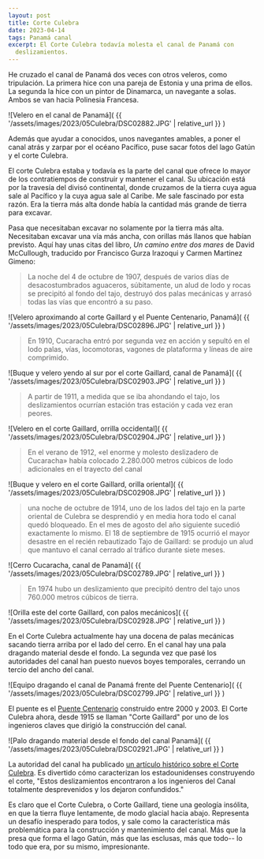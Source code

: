 ```yaml
---
layout: post
title: Corte Culebra
date: 2023-04-14
tags: Panamá canal
excerpt: El Corte Culebra todavía molesta el canal de Panamá con
  deslizamientos.
---
```


He cruzado el canal de Panamá dos veces con otros veleros, como tripulación.
La primera hice con una pareja de Estonia y una prima de ellos.
La segunda la hice con un pintor de Dinamarca, un navegante a solas.
Ambos se van hacia Polinesia Francesa.

![Velero en el canal de Panamá](
  {{ '/assets/images/2023/05Culebra/DSC02882.JPG' | relative_url }}
)

Además que ayudar a conocidos, unos navegantes amables, a poner el canal atrás
y zarpar por el océano Pacífico, puse sacar fotos del lago Gatún y el
corte Culebra.

El corte Culebra estaba y todavía es la parte del canal que ofrece lo mayor
de los contratiempos de construir y mantener el canal.  Su ubicación está por
la travesía del divisó continental, donde cruzamos de la tierra cuya agua sale
al Pacífico y la cuya agua sale al Caribe. Me sale fascinado por esta razón.
Era la tierra más alta donde había la cantidad más grande de tierra
para excavar.

Pasa que necesitaban excavar no solamente por la tierra más alta. 
Necesitaban excavar una vía más ancha, con orillas más llanos que habían
previsto. Aquí hay unas citas del libro, _Un camino entre dos mares_ de David
McCullough, traducido por Francisco Gurza Irazoqui y Carmen Martinez Gimeno:

> La noche del 4 de octubre de 1907, después de varios días de
  desacostumbrados aguaceros, súbitamente, un alud de lodo y rocas se
  precipitó al fondo del tajo, destruyó dos palas mecánicas y arrasó todas
  las vías que encontró a su paso.

![Velero aproximando al corte Gaillard y el Puente Centenario, Panamá](
  {{ '/assets/images/2023/05Culebra/DSC02896.JPG' | relative_url }}
)

> En 1910, Cucaracha entró por segunda vez en acción y sepultó en el lodo
  palas, vías, locomotoras, vagones de plataforma y líneas de aire
  comprimido.

![Buque y velero yendo al sur por el corte Gaillard, canal de Panamá](
  {{ '/assets/images/2023/05Culebra/DSC02903.JPG' | relative_url }}
)

> A partir de 1911, a medida que se iba ahondando el tajo, los deslizamientos
  ocurrían estación tras estación y cada vez eran peores.

![Velero en el corte Gaillard, orrilla occidental](
  {{ '/assets/images/2023/05Culebra/DSC02904.JPG' | relative_url }}
)

> En el verano de 1912, «el enorme y molesto deslizadero de Cucaracha» había
  colocado 2.280.000 metros cúbicos de lodo adicionales en el trayecto del
  canal

![Buque y velero en el corte Gaillard, orilla oriental](
  {{ '/assets/images/2023/05Culebra/DSC02908.JPG' | relative_url }}
)

> una noche de octubre de 1914, uno de los lados del tajo en la parte
  oriental de Culebra se desprendió y en media hora todo el canal quedó
  bloqueado. En el mes de agosto del año siguiente sucedió exactamente lo
  mismo. El 18 de septiembre de 1915 ocurrió el mayor desastre en el recién
  rebautizado Tajo de Gaillard: se produjo un alud que mantuvo el canal
  cerrado al tráfico durante siete meses.

![Cerro Cucaracha, canal de Panamá](
  {{ '/assets/images/2023/05Culebra/DSC02789.JPG' | relative_url }}
)

> En 1974 hubo un deslizamiento que precipitó dentro del tajo unos 760.000
  metros cúbicos de tierra.

![Orilla este del corte Gaillard, con palos mecánicos](
  {{ '/assets/images/2023/05Culebra/DSC02928.JPG' | relative_url }}
)

En el Corte Culebra actualmente hay una docena de palas mecánicas sacando
tierra arriba por el lado del cerro. En el canal hay una pala dragando
material desde el fondo. La segunda vez que pasé los autoridades del canal
han puesto nuevos boyes temporales, cerrando un tercio del ancho del canal.

![Equipo dragando el canal de Panamá frente del Puente Centenario](
  {{ '/assets/images/2023/05Culebra/DSC02799.JPG' | relative_url }}
)

El puente es el [Puente Centenario][cent] construido entre 2000 y 2003. El
Corte Culebra ahora, desde 1915 se llaman "Corte Gaillard" por uno de los
ingenieros claves que dirigió la construcción del canal.

[cent]: https://es.wikipedia.org/wiki/Puente_Centenario_(Panam%C3%A1)

![Palo dragando material desde el fondo del canal Panamá](
  {{ '/assets/images/2023/05Culebra/DSC02921.JPG' | relative_url }}
)

La autoridad del canal ha publicado [un artículo histórico sobre el Corte
Culebra][pcacu]. Es divertido cómo caracterizan los estadounidenses
construyendo el corte, "Estos deslizamientos encontraron a los ingenieros del
Canal totalmente desprevenidos y los dejaron confundidos."

Es claro que el Corte Culebra, o Corte Gaillard, tiene una geología
insólita, en que la tierra fluye lentamente, de modo glacial hacia abajo.
Representa un desafío inesperado para todos, y sale como la característica
más problemática para la construcción y mantenimiento del canal.
Más que la presa que forma el lago Gatún, más que las esclusas, más que
todo-- lo todo que era, por su mismo, impresionante.

[pcacu]: https://pancanal.com/corte-culebra/
